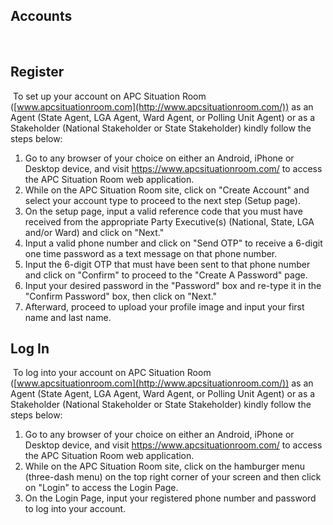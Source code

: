 ## Accounts

​

## Register

​
To set up your account on APC Situation Room ([www.apcsituationroom.com](http://www.apcsituationroom.com/)) as an Agent (State Agent, LGA Agent, Ward Agent, or Polling Unit Agent) or as a Stakeholder (National Stakeholder or State Stakeholder) kindly follow the steps below:
​

1. Go to any browser of your choice on either an Android, iPhone or Desktop device, and visit https://www.apcsituationroom.com/ to access the APC Situation Room web application.
2. While on the APC Situation Room site, click on "Create Account" and select your account type to proceed to the next step (Setup page).
3. On the setup page, input a valid reference code that you must have received from the appropriate Party Executive(s) (National, State, LGA and/or Ward) and click on "Next."
4. Input a valid phone number and click on "Send OTP" to receive a 6-digit one time password as a text message on that phone number.
5. Input the 6-digit OTP that must have been sent to that phone number and click on "Confirm" to proceed to the "Create A Password" page.
6. Input your desired password in the "Password" box and re-type it in the "Confirm Password" box, then click on "Next."
7. Afterward, proceed to upload your profile image and input your first name and last name.
   ​

## Log In

​
To log into your account on APC Situation Room ([www.apcsituationroom.com](http://www.apcsituationroom.com/)) as an Agent (State Agent, LGA Agent, Ward Agent, or Polling Unit Agent) or as a Stakeholder (National Stakeholder or State Stakeholder) kindly follow the steps below:
​

1. Go to any browser of your choice on either an Android, iPhone or Desktop device, and visit https://www.apcsituationroom.com/ to access the APC Situation Room web application.
2. While on the APC Situation Room site, click on the hamburger menu (three-dash menu) on the top right corner of your screen and then click on "Login" to access the Login Page.
3. On the Login Page, input your registered phone number and password to log into your account.
   ​
   ​
   ​
